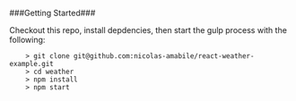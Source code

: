 ###Getting Started###

Checkout this repo, install depdencies, then start the gulp process with the following:

```
	> git clone git@github.com:nicolas-amabile/react-weather-example.git
	> cd weather
	> npm install
	> npm start
```
